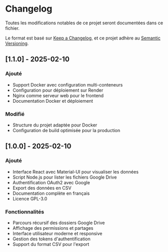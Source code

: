 # Changelog
Toutes les modifications notables de ce projet seront documentées dans ce fichier.

Le format est basé sur [Keep a Changelog](https://keepachangelog.com/fr/1.1.0/),
et ce projet adhère au [Semantic Versioning](https://semver.org/spec/v2.0.0.html).

## [1.1.0] - 2025-02-10

### Ajouté
- Support Docker avec configuration multi-conteneurs
- Configuration pour déploiement sur Render
- Nginx comme serveur web pour le frontend
- Documentation Docker et déploiement

### Modifié
- Structure du projet adaptée pour Docker
- Configuration de build optimisée pour la production

## [1.0.0] - 2025-02-10

### Ajouté
- Interface React avec Material-UI pour visualiser les données
- Script Node.js pour lister les fichiers Google Drive
- Authentification OAuth2 avec Google
- Export des données en CSV
- Documentation complète en français
- Licence GPL-3.0

### Fonctionnalités
- Parcours récursif des dossiers Google Drive
- Affichage des permissions et partages
- Interface utilisateur moderne et responsive
- Gestion des tokens d'authentification
- Support du format CSV pour l'export
